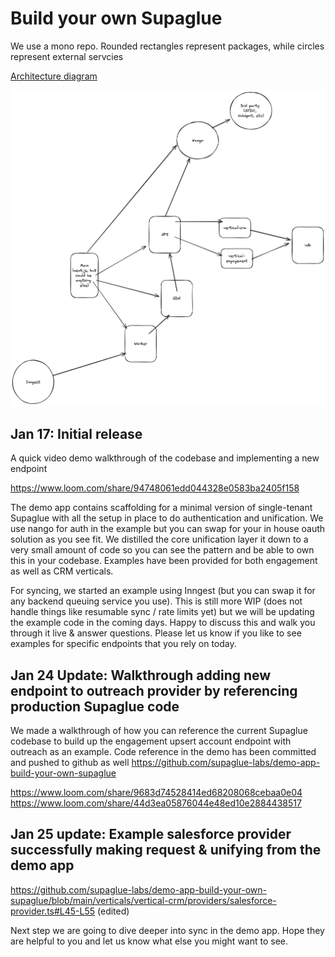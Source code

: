 # Build your own Supaglue

We use a mono repo. Rounded rectangles represent packages, while circles represent external servcies

[Architecture diagram](https://excalidraw.com/#json=5DResE9Kv68kPiyig_-K_,hieAlBHX-7njUkD3sS7Bbg)

![architecture.png](./architecture.png)


## Jan 17: Initial release
A quick video demo walkthrough of the codebase and implementing a new endpoint 

https://www.loom.com/share/94748061edd044328e0583ba2405f158

The demo app contains scaffolding for a minimal version of single-tenant Supaglue with all the setup in place to do authentication and unification. 
We use nango for auth in the example but you can swap for your in house oauth solution as you see fit. We distilled the core unification layer it down to a very small amount of code so you can see the pattern and be able to own this in your codebase. Examples have been provided for both engagement as well as CRM verticals.

For syncing, we started an example using Inngest (but you can swap it for any backend queuing service you use). This is still more WIP (does not handle things like resumable sync / rate limits yet) but we will be updating the example code in the coming days.
Happy to discuss this and walk you through it live & answer questions. Please let us know if you like to see examples for specific endpoints that you rely on today.

## Jan 24 Update: Walkthrough adding new endpoint to outreach provider by referencing production Supaglue code

We made a walkthrough of how you can reference the current Supaglue codebase to build up the engagement upsert account endpoint with outreach as an example. Code reference in the demo has been committed and pushed to github as well https://github.com/supaglue-labs/demo-app-build-your-own-supaglue 

https://www.loom.com/share/9683d74528414ed68208068cebaa0e04
https://www.loom.com/share/44d3ea05876044e48ed10e2884438517

## Jan 25 update: Example salesforce provider successfully making request & unifying from the demo app

https://github.com/supaglue-labs/demo-app-build-your-own-supaglue/blob/main/verticals/vertical-crm/providers/salesforce-provider.ts#L45-L55 (edited)

Next step we are going to dive deeper into sync in the demo app. Hope they are helpful to you and let us know what else you might want to see. 

